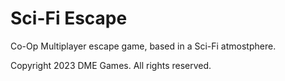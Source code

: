 # Sci-Fi Escape

Co-Op Multiplayer escape game, based in a Sci-Fi atmostphere.

Copyright 2023 DME Games.  All rights reserved.
